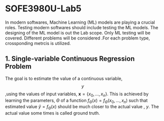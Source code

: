 # SOFE3980U-Lab5

In modern softwares, Machine Learning (ML) models are playing a crucial roles. Testing modern softwares should include testing the ML models. The designing of the ML model is out the Lab scope. Only ML testing will be covered. Different problems will be considered .For each problem type, crossponding metrcis is utilized.

## 1. Single-variable Continuous Regression Problem

The goal is to estimate the value of a continuous variable, $$y$$ ,using the values of input variables, $\mathbf{x}=\{x_{0},...,x_{n}\}$. This is achieved by learning the parameters, $\Theta$ of a function $f_{\Theta}(x)=f_{\Theta}(x_{0},...,x_{n})$ such that estimated value $\hat{y}=f_{\Theta}(x)$ should be much closer to the actual value , $y$. The actual value some times is called ground truth.
